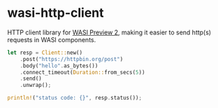 # wasi-http-client

HTTP client library for [WASI Preview 2](https://github.com/WebAssembly/WASI/tree/main/preview2),
making it easier to send http(s) requests in WASI components.

```rust
let resp = Client::new()
    .post("https://httpbin.org/post")
    .body("hello".as_bytes())
    .connect_timeout(Duration::from_secs(5))
    .send()
    .unwrap();

println!("status code: {}", resp.status());
```
